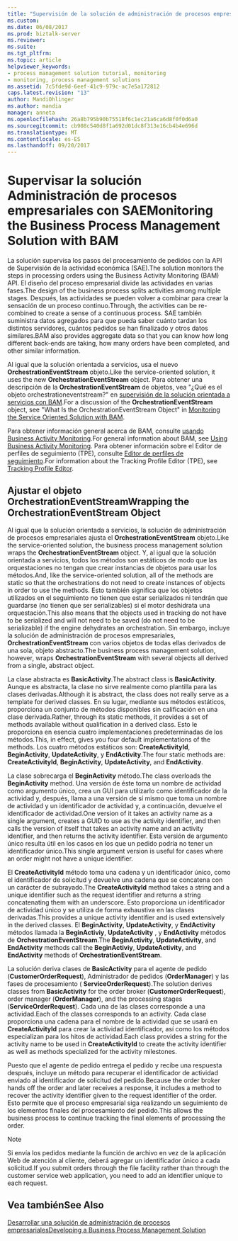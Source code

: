 ```yaml
---
title: "Supervisión de la solución de administración de procesos empresariales con SAE | Documentos de Microsoft"
ms.custom: 
ms.date: 06/08/2017
ms.prod: biztalk-server
ms.reviewer: 
ms.suite: 
ms.tgt_pltfrm: 
ms.topic: article
helpviewer_keywords:
- process management solution tutorial, monitoring
- monitoring, process management solutions
ms.assetid: 7c5fde9d-6eef-41c9-979c-ac7e5a172812
caps.latest.revision: "13"
author: MandiOhlinger
ms.author: mandia
manager: anneta
ms.openlocfilehash: 26a8b795b90b75518f6c1ec21a6ca6d8f0f0d6a0
ms.sourcegitcommit: cb908c540d8f1a692d01dc8f313e16cb4b4e696d
ms.translationtype: MT
ms.contentlocale: es-ES
ms.lasthandoff: 09/20/2017
---
```

# <a name="monitoring-the-business-process-management-solution-with-bam"></a><span data-ttu-id="b49f0-102">Supervisar la solución Administración de procesos empresariales con SAE</span><span class="sxs-lookup"><span data-stu-id="b49f0-102">Monitoring the Business Process Management Solution with BAM</span></span>
<span data-ttu-id="b49f0-103">La solución supervisa los pasos del procesamiento de pedidos con la API de Supervisión de la actividad económica (SAE).</span><span class="sxs-lookup"><span data-stu-id="b49f0-103">The solution monitors the steps in processing orders using the Business Activity Monitoring (BAM) API.</span></span> <span data-ttu-id="b49f0-104">El diseño del proceso empresarial divide las actividades en varias fases.</span><span class="sxs-lookup"><span data-stu-id="b49f0-104">The design of the business process splits activities among multiple stages.</span></span> <span data-ttu-id="b49f0-105">Después, las actividades se pueden volver a combinar para crear la sensación de un proceso continuo.</span><span class="sxs-lookup"><span data-stu-id="b49f0-105">Through, the activities can be re-combined to create a sense of a continuous process.</span></span> <span data-ttu-id="b49f0-106">SAE también suministra datos agregados para que pueda saber cuánto tardan los distintos servidores, cuántos pedidos se han finalizado y otros datos similares.</span><span class="sxs-lookup"><span data-stu-id="b49f0-106">BAM also provides aggregate data so that you can know how long different back-ends are taking, how many orders have been completed, and other similar information.</span></span>  
  
 <span data-ttu-id="b49f0-107">Al igual que la solución orientada a servicios, usa el nuevo **OrchestrationEventStream** objeto.</span><span class="sxs-lookup"><span data-stu-id="b49f0-107">Like the service-oriented solution, it uses the new **OrchestrationEventStream** object.</span></span> <span data-ttu-id="b49f0-108">Para obtener una descripción de la **OrchestrationEventStream** de objetos, vea "¿Qué es el objeto orchestrationeventstream?" en [supervisión de la solución orientada a servicios con BAM](../core/monitoring-the-service-oriented-solution-with-bam.md).</span><span class="sxs-lookup"><span data-stu-id="b49f0-108">For a discussion of the **OrchestrationEventStream** object, see "What Is the OrchestrationEventStream Object" in [Monitoring the Service Oriented Solution with BAM](../core/monitoring-the-service-oriented-solution-with-bam.md).</span></span>  
  
 <span data-ttu-id="b49f0-109">Para obtener información general acerca de BAM, consulte [usando Business Activity Monitoring](../core/using-business-activity-monitoring.md).</span><span class="sxs-lookup"><span data-stu-id="b49f0-109">For general information about BAM, see [Using Business Activity Monitoring](../core/using-business-activity-monitoring.md).</span></span> <span data-ttu-id="b49f0-110">Para obtener información sobre el Editor de perfiles de seguimiento (TPE), consulte [Editor de perfiles de seguimiento](../core/tracking-profile-editor.md).</span><span class="sxs-lookup"><span data-stu-id="b49f0-110">For information about the Tracking Profile Editor (TPE), see [Tracking Profile Editor](../core/tracking-profile-editor.md).</span></span>  
  
## <a name="wrapping-the-orchestrationeventstream-object"></a><span data-ttu-id="b49f0-111">Ajustar el objeto OrchestrationEventStream</span><span class="sxs-lookup"><span data-stu-id="b49f0-111">Wrapping the OrchestrationEventStream Object</span></span>  
 <span data-ttu-id="b49f0-112">Al igual que la solución orientada a servicios, la solución de administración de procesos empresariales ajusta el **OrchestrationEventStream** objeto.</span><span class="sxs-lookup"><span data-stu-id="b49f0-112">Like the service-oriented solution, the business process management solution wraps the **OrchestrationEventStream** object.</span></span> <span data-ttu-id="b49f0-113">Y, al igual que la solución orientada a servicios, todos los métodos son estáticos de modo que las orquestaciones no tengan que crear instancias de objetos para usar los métodos.</span><span class="sxs-lookup"><span data-stu-id="b49f0-113">And, like the service-oriented solution, all of the methods are static so that the orchestrations do not need to create instances of objects in order to use the methods.</span></span> <span data-ttu-id="b49f0-114">Esto también significa que los objetos utilizados en el seguimiento no tienen que estar serializados ni tendrán que guardarse (no tienen que ser serializables) si el motor deshidrata una orquestación.</span><span class="sxs-lookup"><span data-stu-id="b49f0-114">This also means that the objects used in tracking do not have to be serialized and will not need to be saved (do not need to be serializable) if the engine dehydrates an orchestration.</span></span> <span data-ttu-id="b49f0-115">Sin embargo, incluye la solución de administración de procesos empresariales, **OrchestrationEventStream** con varios objetos de todas ellas derivados de una sola, objeto abstracto.</span><span class="sxs-lookup"><span data-stu-id="b49f0-115">The business process management solution, however, wraps **OrchestrationEventStream** with several objects all derived from a single, abstract object.</span></span>  
  
 <span data-ttu-id="b49f0-116">La clase abstracta es **BasicActivity**.</span><span class="sxs-lookup"><span data-stu-id="b49f0-116">The abstract class is **BasicActivity**.</span></span> <span data-ttu-id="b49f0-117">Aunque es abstracta, la clase no sirve realmente como plantilla para las clases derivadas.</span><span class="sxs-lookup"><span data-stu-id="b49f0-117">Although it is abstract, the class does not really serve as a template for derived classes.</span></span> <span data-ttu-id="b49f0-118">En su lugar, mediante sus métodos estáticos, proporciona un conjunto de métodos disponibles sin calificación en una clase derivada.</span><span class="sxs-lookup"><span data-stu-id="b49f0-118">Rather, through its static methods, it provides a set of methods available without qualification in a derived class.</span></span> <span data-ttu-id="b49f0-119">Esto le proporciona en esencia cuatro implementaciones predeterminadas de los métodos.</span><span class="sxs-lookup"><span data-stu-id="b49f0-119">This, in effect, gives you four default implementations of the methods.</span></span> <span data-ttu-id="b49f0-120">Los cuatro métodos estáticos son: **CreateActivityId**, **BeginActivity**, **UpdateActivity**, y **EndActivity**.</span><span class="sxs-lookup"><span data-stu-id="b49f0-120">The four static methods are: **CreateActivityId**, **BeginActivity**, **UpdateActivity**, and **EndActivity**.</span></span>  
  
 <span data-ttu-id="b49f0-121">La clase sobrecarga el **BeginActivity** método.</span><span class="sxs-lookup"><span data-stu-id="b49f0-121">The class overloads the **BeginActivity** method.</span></span> <span data-ttu-id="b49f0-122">Una versión de éste toma un nombre de actividad como argumento único, crea un GUI para utilizarlo como identificador de la actividad y, después, llama a una versión de sí mismo que toma un nombre de actividad y un identificador de actividad y, a continuación, devuelve el identificador de actividad.</span><span class="sxs-lookup"><span data-stu-id="b49f0-122">One version of it takes an activity name as a single argument, creates a GUID to use as the activity identifier, and then calls the version of itself that takes an activity name and an activity identifier, and then returns the activity identifier.</span></span> <span data-ttu-id="b49f0-123">Esta versión de argumento único resulta útil en los casos en los que un pedido podría no tener un identificador único.</span><span class="sxs-lookup"><span data-stu-id="b49f0-123">This single argument version is useful for cases where an order might not have a unique identifier.</span></span>  
  
 <span data-ttu-id="b49f0-124">El **CreateActivityId** método toma una cadena y un identificador único, como el identificador de solicitud y devuelve una cadena que se concatena con un carácter de subrayado.</span><span class="sxs-lookup"><span data-stu-id="b49f0-124">The **CreateActivityId** method takes a string and a unique identifier such as the request identifier and returns a string concatenating them with an underscore.</span></span> <span data-ttu-id="b49f0-125">Esto proporciona un identificador de actividad único y se utiliza de forma exhaustiva en las clases derivadas.</span><span class="sxs-lookup"><span data-stu-id="b49f0-125">This provides a unique activity identifier and is used extensively in the derived classes.</span></span> <span data-ttu-id="b49f0-126">El **BeginActivity**, **UpdateActivity**, y **EndActivity** métodos llamada la **BeginActiviy**, **UpdateActivity** , y **EndActivity** métodos de **OrchestrationEventStream**.</span><span class="sxs-lookup"><span data-stu-id="b49f0-126">The **BeginActivity**, **UpdateActivity**, and **EndActivity** methods call the **BeginActiviy**, **UpdateActivity**, and **EndActivity** methods of **OrchestrationEventStream**.</span></span>  
  
 <span data-ttu-id="b49f0-127">La solución deriva clases de **BasicActivity** para el agente de pedido (**CustomerOrderRequest**), Administrador de pedidos (**OrderManager**) y las fases de procesamiento ( **ServiceOrderRequest**).</span><span class="sxs-lookup"><span data-stu-id="b49f0-127">The solution derives classes from **BasicActivity** for the order broker (**CustomerOrderRequest**), order manager (**OrderManager**), and the processing stages (**ServiceOrderRequest**).</span></span> <span data-ttu-id="b49f0-128">Cada una de las clases corresponde a una actividad.</span><span class="sxs-lookup"><span data-stu-id="b49f0-128">Each of the classes corresponds to an activity.</span></span> <span data-ttu-id="b49f0-129">Cada clase proporciona una cadena para el nombre de la actividad que se usará en **CreateActivityId** para crear la actividad identificador, así como los métodos especializan para los hitos de actividad.</span><span class="sxs-lookup"><span data-stu-id="b49f0-129">Each class provides a string for the activity name to be used in **CreateActivityId** to create the activity identifier as well as methods specialized for the activity milestones.</span></span>  
  
 <span data-ttu-id="b49f0-130">Puesto que el agente de pedido entrega el pedido y recibe una respuesta después, incluye un método para recuperar el identificador de actividad enviado al identificador de solicitud del pedido.</span><span class="sxs-lookup"><span data-stu-id="b49f0-130">Because the order broker hands off the order and later receives a response, it includes a method to recover the activity identifier given to the request identifier of the order.</span></span> <span data-ttu-id="b49f0-131">Esto permite que el proceso empresarial siga realizando un seguimiento de los elementos finales del procesamiento del pedido.</span><span class="sxs-lookup"><span data-stu-id="b49f0-131">This allows the business process to continue tracking the final elements of processing the order.</span></span>  
  
> [!NOTE]
>  <span data-ttu-id="b49f0-132">Si envía los pedidos mediante la función de archivo en vez de la aplicación Web de atención al cliente, deberá agregar un identificador único a cada solicitud.</span><span class="sxs-lookup"><span data-stu-id="b49f0-132">If you submit orders through the file facility rather than through the customer service web application, you need to add an identifier unique to each request.</span></span>  
  
## <a name="see-also"></a><span data-ttu-id="b49f0-133">Vea también</span><span class="sxs-lookup"><span data-stu-id="b49f0-133">See Also</span></span>  
 [<span data-ttu-id="b49f0-134">Desarrollar una solución de administración de procesos empresariales</span><span class="sxs-lookup"><span data-stu-id="b49f0-134">Developing a Business Process Management Solution</span></span>](../core/developing-a-business-process-management-solution.md)